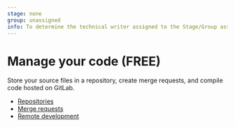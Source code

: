 ```yaml
---
stage: none
group: unassigned
info: To determine the technical writer assigned to the Stage/Group associated with this page, see https://about.gitlab.com/handbook/product/ux/technical-writing/#assignments
---
```


# Manage your code **(FREE)**

Store your source files in a repository, create merge requests, and compile code hosted on GitLab.

- [Repositories](../user/project/repository/index.md)
- [Merge requests](../user/project/merge_requests/index.md)
- [Remote development](../user/project/remote_development/index.md)
